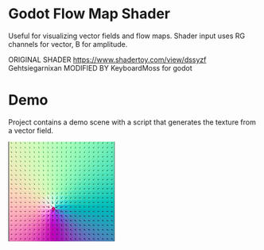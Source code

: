 # Godot Flow Map Shader
Useful for visualizing vector fields and flow maps.
Shader input uses RG channels for vector, B for amplitude.

ORIGINAL SHADER https://www.shadertoy.com/view/dssyzf Gehtsiegarnixan
MODIFIED BY KeyboardMoss for godot

# Demo
Project contains a demo scene with a script that generates the texture from a vector field.

![Arrows pointing at an orbiting moon](./animation.gif)
